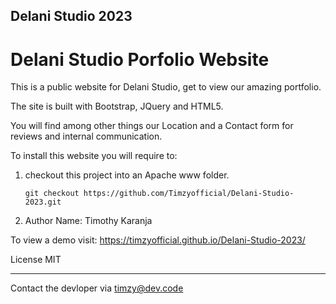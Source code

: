 ## Delani Studio 2023

# Delani Studio Porfolio Website

This is a public website for Delani Studio, get to view our amazing portfolio.

The site is built with Bootstrap, JQuery and HTML5.

You will find among other things our Location and a Contact form for reviews and internal communication.

To install this website you will require to:
1. checkout this project into an Apache www folder.

    `git checkout https://github.com/Timzyofficial/Delani-Studio-2023.git`

2. Author Name: Timothy Karanja

To view a demo visit: https://timzyofficial.github.io/Delani-Studio-2023/


License
MIT

---

Contact the devloper via timzy@dev.code
